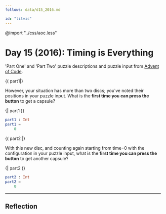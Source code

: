 ```yaml
---
follows: data/d15_2016.md

id: "litvis"
---
```


@import "../css/aoc.less"

# Day 15 (2016): Timing is Everything

'Part One' and 'Part Two' puzzle descriptions and puzzle input from [Advent of Code](https://adventofcode.com/2016/day/15).

{( part1|}

However, your situation has more than two discs; you've noted their positions in your puzzle input. What is the **first time you can press the button** to get a capsule?

{| part1 )}

```elm {l r}
part1 : Int
part1 =
    0
```

{( part2 |}

With this new disc, and counting again starting from time=0 with the configuration in your puzzle input, what is the **first time you can press the button** to get another capsule?

{| part2 )}

```elm {l r}
part2 : Int
part2 =
    0
```

---

## Reflection
